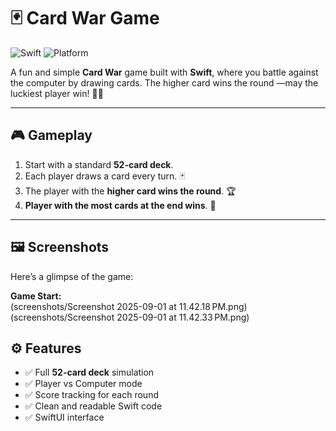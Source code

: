 # 🃏 Card War Game

![Swift](https://img.shields.io/badge/Language-Swift-orange) ![Platform](https://img.shields.io/badge/Platform-iOS-lightgrey)

A fun and simple **Card War** game built with **Swift**, where you battle against the computer by drawing cards. The higher card wins the round —may the luckiest player win! 🎲✨  

---

## 🎮 Gameplay

1. Start with a standard **52-card deck**.  
2. Each player draws a card every turn. 🃏  
3. The player with the **higher card wins the round**. 🏆  
4. **Player with the most cards at the end wins**. 🎉  

---

## 🖼️ Screenshots

Here’s a glimpse of the game:  

**Game Start:**  
(screenshots/Screenshot 2025-09-01 at 11.42.18 PM.png)  
(screenshots/Screenshot 2025-09-01 at 11.42.33 PM.png)  

  
 

## ⚙️ Features

- ✅ Full **52-card deck** simulation  
- ✅ Player vs Computer mode  
- ✅ Score tracking for each round  
- ✅ Clean and readable Swift code  
- ✅ SwiftUI interface




